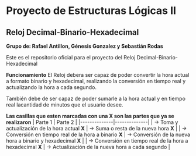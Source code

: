 # Proyecto de Estructuras Lógicas II
## Reloj Decimal-Binario-Hexadecimal

**Grupo de: Rafael Antillon, Génesis Gonzalez y Sebastián Rodas**

Este es el repositorio oficial para el proyecto del 
Reloj Decimal-Binario-Hexadecimal

**Funcionamiento**
El Reloj debera ser capaz de poder convertir la hora actual a formato binario y hexadecimal, realizando la conversión en tiempo real y actualizando la hora a cada segundo.

También debe de ser capaz de poder sumarle a la hora actual y en tiempo real lacantidad de minutos que el usuario desee. 

**Las casillas que esten marcadas con una X son las partes que ya se realizaron**
| Parte 1 | Parte 2 |
|--------------|--------------|
| -> Toma y actualización de la hora actual **X** | -> Suma o resta de la nueva hora **X** |
| -> Conversión en tiempo real de la hora a binario **X** | -> Conversión de la nueva hora a binario y hexadecimal **X** |
| -> Conversión en tiempo real de la hora a hexadecimal **X** | -> Actualización de la nueva hora a cada segundo |
